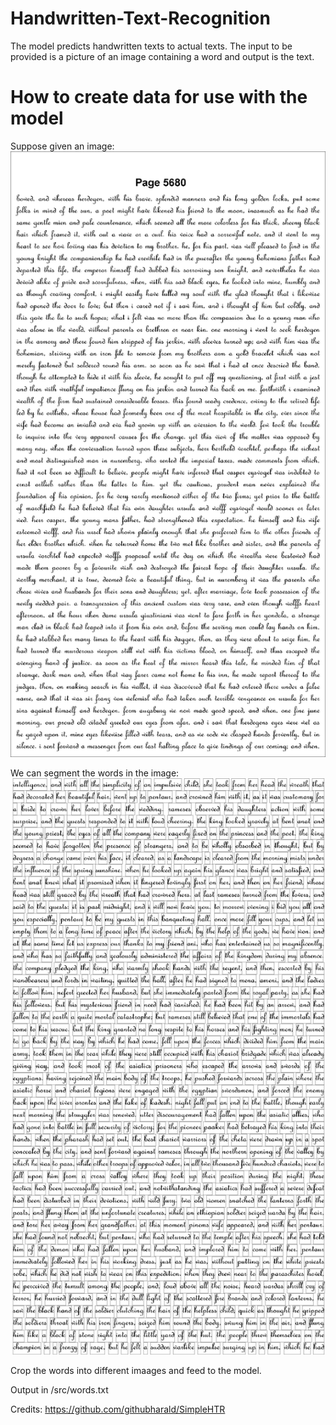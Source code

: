 # Handwritten-Text-Recognition


The model predicts handwritten texts to actual texts. The input to be provided is a picture of an image containing a word and output is the text.

# How to create data for use with the model

Suppose given an image:
![Image with words](https://github.com/Nirmal2000/Handwritten-Text-Recognition/blob/master/src/allimg/5680.jpg)

We can segment the words in the image:
![Segmented words](https://github.com/Nirmal2000/Handwritten-Text-Recognition/blob/master/src/suc.png)

Crop the words into different imaages and feed to the model.

Output in /src/words.txt

Credits: https://github.com/githubharald/SimpleHTR
